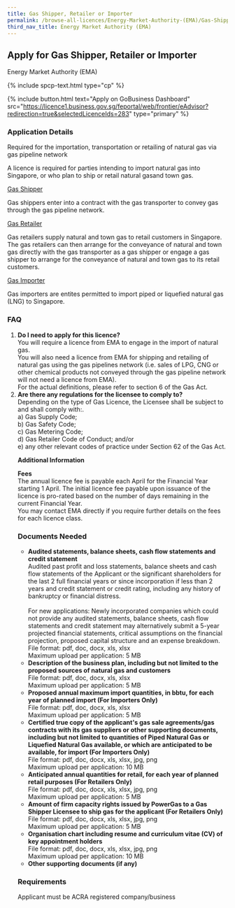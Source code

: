 ```yaml
---
title: Gas Shipper, Retailer or Importer
permalink: /browse-all-licences/Energy-Market-Authority-(EMA)/Gas-Shipper--Retailer-or-Importer
third_nav_title: Energy Market Authority (EMA)
---
```


## Apply for Gas Shipper, Retailer or Importer

Energy Market Authority (EMA)

{% include spcp-text.html type="cp" %}

{% include button.html text="Apply on GoBusiness Dashboard" src="https://licence1.business.gov.sg/feportal/web/frontier/eAdvisor?redirection=true&selectedLicenceIds=283" type="primary" %}

<H3>Application Details</H3>

<p>Required for the importation, transportation or retailing of natural gas via gas pipeline network</p>
<p>A licence is required for parties intending to import natural gas into Singapore, or who plan to ship or retail natural gasand town gas.</p>
<p><u>Gas Shipper</u></p>
<p>Gas shippers enter into a contract with the gas transporter to convey gas through the gas pipeline network.</p>
<p><u>Gas Retailer</u></p>
<p>Gas retailers supply natural and town gas to retail customers in Singapore. The gas retailers can then arrange for the conveyance of natural and town gas directly with the gas transporter as a gas shipper or engage a gas shipper to arrange for the conveyance of natural and town gas to its retail customers.</p>
<p><u>Gas Importer</u></p>
<p>Gas importers are entites permitted to import piped or liquefied natural gas (LNG) to Singapore.</p>

<h3>FAQ</strong></h3>
<ol>
<li>
<strong>Do I need to apply for this licence?</strong><br>
You will require a licence from EMA to engage in the import of natural gas.<br>
You will also need a licence from EMA for shipping and retailing of natural gas using the gas pipelines network (i.e. sales of LPG, CNG or other chemical products not conveyed through the gas pipeline network will not need a licence from EMA).</br>
For the actual definitions, please refer to section 6 of the Gas Act.</li>
<li>
<strong>Are there any regulations for the licensee to comply to?</strong><br>
Depending on the type of Gas Licence, the Licensee shall be subject to and shall comply with:.</br>
a) Gas Supply Code;</br>
b) Gas Safety Code;</br>
c) Gas Metering Code;</br>
d) Gas Retailer Code of Conduct; and/or</br>
e) any other relevant codes of practice under Section 62 of the Gas Act.</li>

<strong>Additional Information</strong>

<p><strong>Fees</strong><br />
The annual licence fee is payable each April for the Financial Year starting 1 April. The initial licence fee payable upon issuance of the licence is pro-rated based on the number of days remaining in the current Financial Year.<br>
You may contact EMA directly if you require further details on the fees for each licence class.</p>

<H3>Documents Needed</H3>

<ul>
<li><strong>Audited statements, balance sheets, cash flow statements and credit statement</strong></br>
Audited past profit and loss statements, balance sheets and cash flow statements of the Applicant or the significant shareholders for the last 2 full financial years or since incorporation if less than 2 years and credit statement or credit rating, including any history of bankruptcy or financial distress.<br /><br />For new applications: Newly incorporated companies which could not provide any audited statements, balance sheets, cash flow statements and credit statement may alternatively submit a 5-year projected financial statements, critical assumptions on the financial projection, proposed capital structure and an expense breakdown.
<br>File format: pdf, doc, docx, xls, xlsx
<br>Maximum upload per application: 5 MB</li>

<li><strong>Description of the business plan, including but not limited to the proposed sources of natural gas and customers</strong>
<br>File format: pdf, doc, docx, xls, xlsx
<br>Maximum upload per application: 5 MB</li>

<li><strong>Proposed annual maximum import quantities, in bbtu, for each year of planned import (For Importers Only)</strong>
<br>File format: pdf, doc, docx, xls, xlsx
<br>Maximum upload per application: 5 MB</li>

<li><strong>Certified true copy of the applicant's gas sale agreements/gas contracts with its gas suppliers or other supporting documents, including but not limited to quantities of Piped Natural Gas or Liquefied Natural Gas available, or which are anticipated to be available, for import (For Importers Only)</strong>
<br>File format: pdf, doc, docx, xls, xlsx, jpg, png
<br>Maximum upload per application: 10 MB</li>

<li><strong>Anticipated annual quantities for retail, for each year of planned retail purposes (For Retailers Only)</strong>
<br>File format: pdf, doc, docx, xls, xlsx, jpg, png
<br>Maximum upload per application: 5 MB</li>

<li><strong>Amount of firm capacity rights issued by PowerGas to a Gas Shipper Licensee to ship gas for the applicant (For Retailers Only)</strong>
<br>File format: pdf, doc, docx, xls, xlsx, jpg, png
<br>Maximum upload per application: 5 MB</li>

<li><strong>Organisation chart including resume and curriculum vitae (CV) of key appointment holders</strong>
<br>File format: pdf, doc, docx, xls, xlsx, jpg, png
<br>Maximum upload per application: 10 MB</li>

<li><strong>Other supporting documents (if any)</strong></li>
</ul>

<H3>Requirements</H3>

Applicant must be ACRA registered company/business

